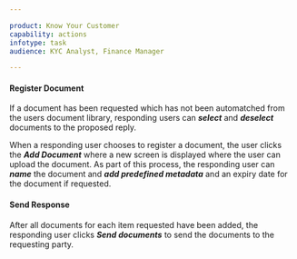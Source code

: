 ```yaml
---

product: Know Your Customer
capability: actions
infotype: task
audience: KYC Analyst, Finance Manager

---
```

#### Register Document

If a document has been requested which has not been automatched from the users document library, responding users can _**select**_ and _**deselect**_ documents to the proposed reply.

When a responding user chooses to register a document, the user clicks the _**Add Document**_ where a new screen is displayed where the user can upload the document. As part of this process, the responding user can _**name**_ the document and _**add predefined metadata**_ and an expiry date for the document if requested.

#### Send Response

After all documents for each item requested have been added, the responding user clicks _**Send documents**_ to send the documents to the requesting party.
